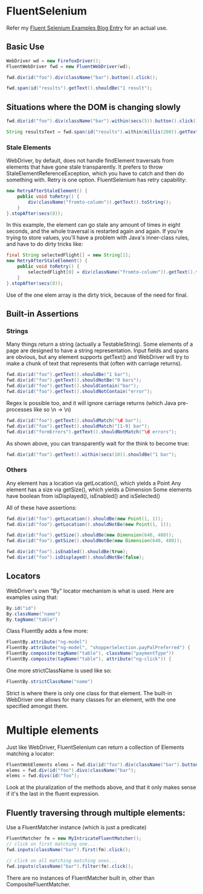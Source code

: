 # FluentSelenium

Refer my [Fluent Selenium Examples Blog Entry](http://paulhammant.com/2013/05/19/fluent-selenium-examples) for an actual use.

## Basic Use

```java
WebDriver wd = new FirefoxDriver();
FluentWebDriver fwd = new FluentWebDriver(wd);

fwd.div(id("foo").div(className("bar").button().click();

fwd.span(id("results").getText().shouldBe("1 result");
```

## Situations where the DOM is changing slowly

```java
fwd.div(id("foo").div(className("bar").within(secs(5)).button().click();

String resultsText = fwd.span(id("results").within(millis(200)).getText().toString();
```
### Stale Elements

WebDriver, by default, does not handle findElement traversals from elements that have
gone stale transparently. It prefers to throw StaleElementReferenceException, which you
have to catch and then do something with. Retry is one option. FluentSelenium has retry
capability:

```java
new RetryAfterStaleElement() {
    public void toRetry() {
        div(className("fromto-column")).getText().toString();
    }
}.stopAfter(secs(8));
```

In this example, the element can go stale any amount of times in eight seconds, and the whole
traversal is restarted again and again.  If you're trying to store values, you'll have a
problem with Java's inner-class rules, and have to do dirty tricks like:

```java
final String selectedFlight[] = new String[1];
new RetryAfterStaleElement() {
    public void toRetry() {
        selectedFlight[0] = div(className("fromto-column")).getText().toString();
    }
}.stopAfter(secs(8));
```
Use of the one elem array is the dirty trick, because of the need for final.

## Built-in Assertions

### Strings

Many things return a string (actually a TestableString). Some elements of a page
are designed to have a string representation.  Input fields and spans are obvious,
but any element supports getText() and WebDriver will try to make a chunk of text
that represents that (often with carriage returns).

```java
fwd.div(id("foo").getText().shouldBe("1 bar");
fwd.div(id("foo").getText().shouldNotBe("0 bars");
fwd.div(id("foo").getText().shouldContain("bar");
fwd.div(id("foo").getText().shouldNotContain("error");
```

Regex is possible too, and it will ignore carriage returns (which Java pre-processes like so \n -> \\n)

```java
fwd.div(id("foo").getText().shouldMatch("\d bar");
fwd.div(id("foo").getText().shouldMatch("[1-9] bar");
fwd.div(id("formErrors").getText().shouldNotMatch("\d errors");
```

As shown above, you can transparently wait for the think to become true:

```java
fwd.div(id("foo").getText().within(secs(10)).shouldBe("1 bar");
```

### Others

Any element has a location via getLocation(), which yields a Point
Any element has a size via getSize(), which yields a Dimension
Some elements have boolean from isDisplayed(), isEnabled() and isSelected()

All of these have assertions:

```java
fwd.div(id("foo").getLocation().shouldBe(new Point(1, 1));
fwd.div(id("foo").getLocation().shouldNotBe(new Point(1, 1));

fwd.div(id("foo").getSize().shouldBe(new Dimension(640, 480));
fwd.div(id("foo").getSize().shouldNotBe(new Dimension(640, 480));

fwd.div(id("foo").isEnabled().shouldBe(true);
fwd.div(id("foo").isDisplayed().shouldNotBe(false);
```

## Locators

WebDriver's own "By" locator mechanism is what is used. Here are examples using that:

```java
By.id("id")
By.className("name")
By.tagName("table")
```

Class FluentBy adds a few more:

```java
FluentBy.attribute("ng-model")
FluentBy.attribute("ng-model", "shopperSelection.payPalPreferred") {
FluentBy.composite(tagName("table"), className("paymentType"))
FluentBy.composite(tagName("table"), attribute("ng-click")) {
```

One more strictClassName is used like so:

```java
FluentBy.strictClassName("name")
```

Strict is where there is only one class for that element.  The built-in WebDriver one allows
for many classes for an element, with the one specified amongst them.

# Multiple elements

Just like WebDriver, FluentSelenium can return a collection of Elements matching a locator:

```java
FluentWebElements elems = fwd.div(id("foo").div(className("bar").buttons();
elems = fwd.div(id("foo").divs(className("bar");
elems = fwd.divs(id("foo");
```

Look at the pluralization of the methods above, and that it only makes sense if
it's the last in the fluent expression.

## Fluently traversing through multiple elements:

Use a FluentMatcher instance (which is just a predicate)

```java
FluentMatcher fm = new MyIntricateFluentMatcher();
// click on first matching one...
fwd.inputs(className("bar").first(fm).click();

// click on all matching matching ones...
fwd.inputs(className("bar").filter(fm).click();
```

There are no instances of FluentMatcher built in, other than CompositeFluentMatcher.

